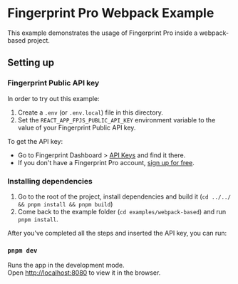 # Fingerprint Pro Webpack Example

This example demonstrates the usage of Fingerprint Pro inside a webpack-based project.

## Setting up

### Fingerprint Public API key

In order to try out this example: 
1. Create a `.env` (or `.env.local`) file in this directory.
2. Set the `REACT_APP_FPJS_PUBLIC_API_KEY` environment variable to the value of your Fingerprint Public API key. 

To get the API key:

- Go to Fingerprint Dashboard > [API Keys](https://dashboard.fingerprint.com/api-keys) and find it there.
- If you don't have a Fingerprint Pro account, [sign up for free](https://dashboard.fingerprint.com/signup/).

### Installing dependencies

1. Go to the root of the project, install dependencies and build it (`cd ../../ && pnpm install && pnpm build`)
2. Come back to the example folder (`cd examples/webpack-based`) and run `pnpm install`.

After you've completed all the steps and inserted the API key, you can run:

### `pnpm dev`

Runs the app in the development mode.\
Open [http://localhost:8080](http://localhost:8080) to view it in the browser.
